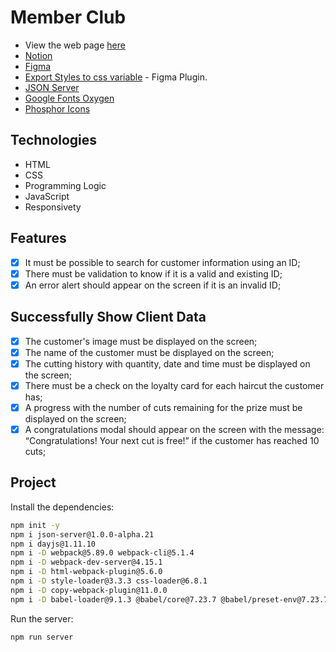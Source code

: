# Member Club

- View the web page [here](https://douglasdl.github.io/MBA-Full-Stack/member-club/dist/index.html)
- [Notion](https://efficient-sloth-d85.notion.site/Desafio-pr-tico-Member-Club-d74427774cc84a4d979e72b6cca953c7)
- [Figma](https://www.figma.com/design/MK95fsV2Ds6N2XYO98uusZ/Cart%C3%A3o-fidelidade?node-id=0-1&t=mygJN6h9asT45TOe-0)
- [Export Styles to css variable](https://www.figma.com/community/plugin/1332412206147274506/export-styles-and-variables-to-css) - Figma Plugin.
- [JSON Server](https://github.com/typicode/json-server/tree/v0)
- [Google Fonts Oxygen](https://fonts.google.com/specimen/Oxygen)
- [Phosphor Icons](https://phosphoricons.com/)

## Technologies

- HTML
- CSS
- Programming Logic
- JavaScript
- Responsivety

## Features

- [x] It must be possible to search for customer information using an ID;
- [x] There must be validation to know if it is a valid and existing ID;
- [x] An error alert should appear on the screen if it is an invalid ID;

## Successfully Show Client Data

- [x] The customer's image must be displayed on the screen;
- [x] The name of the customer must be displayed on the screen;
- [x] The cutting history with quantity, date and time must be displayed on the screen;
- [x] There must be a check on the loyalty card for each haircut the customer has;
- [x] A progress with the number of cuts remaining for the prize must be displayed on the screen;
- [x] A congratulations modal should appear on the screen with the message: “Congratulations! Your next cut is free!” if the customer has reached 10 cuts;

## Project

Install the dependencies:

```sh
npm init -y
npm i json-server@1.0.0-alpha.21
npm i dayjs@1.11.10
npm i -D webpack@5.89.0 webpack-cli@5.1.4
npm i -D webpack-dev-server@4.15.1
npm i -D html-webpack-plugin@5.6.0
npm i -D style-loader@3.3.3 css-loader@6.8.1
npm i -D copy-webpack-plugin@11.0.0
npm i -D babel-loader@9.1.3 @babel/core@7.23.7 @babel/preset-env@7.23.7
```

Run the server:

```sh
npm run server
```
